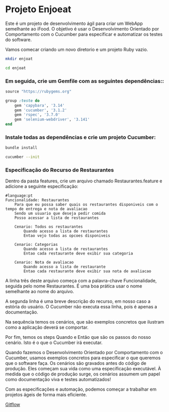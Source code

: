 # Projeto Enjoeat
Este é um projeto de desenvolvimento ágil para criar um WebApp semelhante ao iFood. O objetivo é usar o Desenvolvimento Orientado por Comportamento com o Cucumber para especificar e automatizar os testes do software.

Vamos comecar criando um novo diretorio e um projeto Ruby vazio.
```sh
mkdir enjoat

cd enjoat
```

### Em seguida, crie um Gemfile com as seguintes dependências::
```Ruby
source "https://rubygems.org"

group :teste do
    gem 'capybara', '3.14'
    gem 'cucumber', '3.1.2'
    gem 'rspec', '3.7.0'
    gem 'selenium-webdriver', '3.141'
end
```    

### Instale todas as dependências e crie um projeto Cucumber:
```sh
bundle install

cucumber --init
```
### Especificação do Recurso de Restaurantes
Dentro da pasta features, crie um arquivo chamado Restaurantes.feature e adicione a seguinte especificação:
```cucumber
#language:pt
Funcionalidade: Restaurantes
    Para que eu possa saber quais os restaurantes disponiveis com o tempo de entrega e nota de avaliacao
    Sendo um usuario que deseja pedir comida
    Posso acessar a lista de restaurantes

    Cenario: Todos os restaurantes
        Quando acesso a lista de restaurantes
        Entao vejo todas as opcoes disponiveis

    Cenario: Categorias
        Quando acesso a lista de restaurantes
        Entao cada restaurante deve exibir sua categoria

    Cenario: Nota de avaliacao
        Quando acesso a lista de restaurante
        Entao cada restaurante deve exibir sua nota de avaliacao
```

A linha três deste arquivo começa com a palavra-chave Funcionalidade, seguida pelo nome Restaurantes. É uma boa prática usar o nome semelhante ao nome do arquivo.

A segunda linha é uma breve descrição do recurso, em nosso caso a estória do usuário. O Cucumber não executa essa linha, pois é apenas a documentação.

Na sequência temos os cenários, que são exemplos concretos que ilustram como a aplicação deverá se comportar.

Por fim, temos os steps Quando e Então que são os passos do nosso cenário. Isto é o que o Cucumber irá executar.

Quando fazemos o Desenvolvimento Orientado por Comportamento com o Cucumber, usamos exemplos concretos para especificar o que queremos que o software faça. Os cenários são gravados antes do código de produção. Eles começam sua vida como uma especificação executável. À medida que o código de produção surge, os cenários assumem um papel como documentação viva e testes automatizados!

Com as especificações e automação, podemos começar a trabalhar em projetos ágeis de forma mais eficiente.

[Gitflow](https://github.com/David-Nascimento/Cucumber-Ruby-Integrado-Capybara/commits/master)
